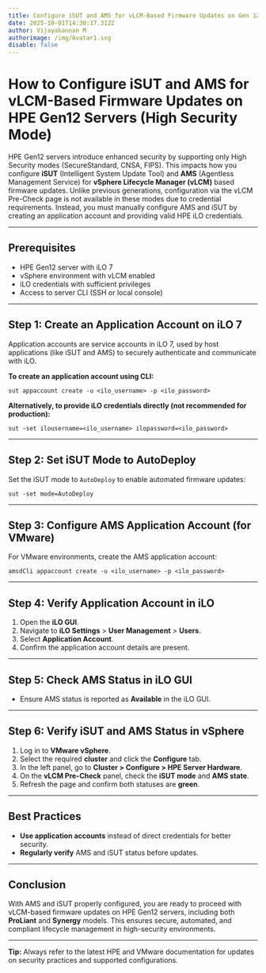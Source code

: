 ```yaml
---
title: Configure iSUT and AMS for vLCM-Based Firmware Updates on Gen 12 Servers
date: 2025-10-01T14:30:17.312Z
author: Vijayakannan M
authorimage: /img/Avatar1.svg
disable: false
---
```

# How to Configure iSUT and AMS for vLCM-Based Firmware Updates on HPE Gen12 Servers (High Security Mode)

HPE Gen12 servers introduce enhanced security by supporting only High Security modes (SecureStandard, CNSA, FIPS). This impacts how you configure **iSUT** (Intelligent System Update Tool) and **AMS** (Agentless Management Service) for **vSphere Lifecycle Manager (vLCM)** based firmware updates. Unlike previous generations, configuration via the vLCM Pre-Check page is not available in these modes due to credential requirements. Instead, you must manually configure AMS and iSUT by creating an application account and providing valid HPE iLO credentials.

- - -

## **Prerequisites**

* HPE Gen12 server with iLO 7
* vSphere environment with vLCM enabled
* iLO credentials with sufficient privileges
* Access to server CLI (SSH or local console)

- - -

## **Step 1: Create an Application Account on iLO 7**

Application accounts are service accounts in iLO 7, used by host applications (like iSUT and AMS) to securely authenticate and communicate with iLO.

**To create an application account using CLI:**

```shell
sut appaccount create -u <ilo_username> -p <ilo_password>
```

**Alternatively, to provide iLO credentials directly (not recommended for production):**

```shell
sut -set ilousername=<ilo_username> ilopassword=<ilo_password>
```

- - -

## **Step 2: Set iSUT Mode to AutoDeploy**

Set the iSUT mode to `AutoDeploy` to enable automated firmware updates:

```shell
sut -set mode=AutoDeploy
```

- - -

## **Step 3: Configure AMS Application Account (for VMware)**

For VMware environments, create the AMS application account:

```shell
amsdCli appaccount create -u <ilo_username> -p <ilo_password>
```

- - -

## **Step 4: Verify Application Account in iLO**

1. Open the **iLO GUI**.
2. Navigate to **iLO Settings** > **User Management** > **Users**.
3. Select **Application Account**.
4. Confirm the application account details are present.

- - -

## **Step 5: Check AMS Status in iLO GUI**

* Ensure AMS status is reported as **Available** in the iLO GUI.

- - -

## **Step 6: Verify iSUT and AMS Status in vSphere**

1. Log in to **VMware vSphere**.
2. Select the required **cluster** and click the **Configure** tab.
3. In the left panel, go to **Cluster > Configure > HPE Server Hardware**.
4. On the **vLCM Pre-Check** panel, check the **iSUT mode** and **AMS state**.
5. Refresh the page and confirm both statuses are **green**.

- - -

## **Best Practices**

* **Use application accounts** instead of direct credentials for better security.
* **Regularly verify** AMS and iSUT status before updates.

- - -

## **Conclusion**

With AMS and iSUT properly configured, you are ready to proceed with vLCM-based firmware updates on HPE Gen12 servers, including both **ProLiant** and **Synergy** models. This ensures secure, automated, and compliant lifecycle management in high-security environments.

- - -

**Tip:** Always refer to the latest HPE and VMware documentation for updates on security practices and supported configurations.